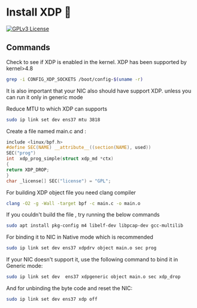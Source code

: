 # Install XDP 🚀  
[![GPLv3 License](https://img.shields.io/badge/License-GPL%20v3-yellow.svg)](https://choosealicense.com/licenses/gpl-3.0/)  


## Commands 

Check to see if XDP is enabled in the kernel. XDP has been supported by kernel>4.8
```bash
grep -i CONFIG_XDP_SOCKETS /boot/config-$(uname -r)
```
It is also important that your NIC also should have support XDP. unless you can run it only in generic mode

Reduce MTU to which XDP can supports 
```bash
sudo ip link set dev ens37 mtu 3818
```
Create a file named main.c and :
```c
include <linux/bpf.h>
#define SEC(NAME) __attribute__((section(NAME), used))
SEC("prog")
int  xdp_prog_simple(struct xdp_md *ctx)
{
return XDP_DROP;
}
char _license[] SEC("license") = "GPL";
```
For building XDP object file you need clang compiler
```bash
clang -O2 -g -Wall -target bpf -c main.c -o main.o
```
If you couldn't build the file , try running the below commands
```bash
sudo apt install pkg-config m4 libelf-dev libpcap-dev gcc-multilib
```
For binding it to NIC in Native mode which is recommended
```bash
sudo ip link set dev ens37 xdpdrv object main.o sec prog
```
If your NIC doesn't support it, use the following command to bind it in Generic mode:
```bash
sudo ip link set dev  ens37 xdpgeneric object main.o sec xdp_drop
```
And for unbinding the byte code and reset the NIC:
```bash 
sudo ip link set dev ens37 xdp off
```
